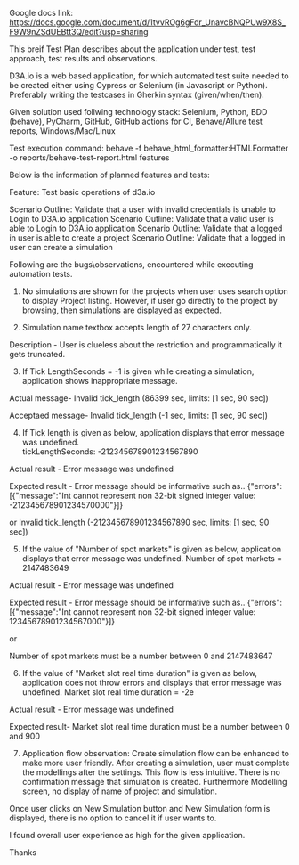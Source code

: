 Google docs link: https://docs.google.com/document/d/1tvvROg6gFdr_UnavcBNQPUw9X8S_F9W9nZSdUEBtt3Q/edit?usp=sharing

This breif Test Plan describes about the application under test, test approach, test results and observations.

D3A.io is a web based application, for which automated test suite needed to be created either using Cypress or Selenium (in Javascript or Python).
Preferably writing the testcases in Gherkin syntax (given/when/then).

Given solution used follwing technology stack:
Selenium, Python, BDD (behave), PyCharm, GitHub, GitHub actions for CI, Behave/Allure test reports, Windows/Mac/Linux

Test execution command:
behave -f behave_html_formatter:HTMLFormatter -o reports/behave-test-report.html features






Below is the information of planned features and tests:

Feature: Test basic operations of d3a.io

  Scenario Outline: Validate that a user with invalid credentials is unable to Login to D3A.io application
  Scenario Outline: Validate that a valid user is able to Login to D3A.io application
  Scenario Outline: Validate that a logged in user is able to create a project
  Scenario Outline: Validate that a logged in user can create a simulation
 




Following are the bugs\observations, encountered while executing automation tests.

1. No simulations are shown for the projects when user uses search option to display Project listing.
However, if user go directly to the project by browsing, then simulations are displayed as expected.

2. Simulation name textbox accepts length of 27 characters only.

Description - User is clueless about the restriction and programmatically it gets truncated.

3. If Tick LengthSeconds = -1 is given while creating a simulation, application shows inappropriate message.

Actual message-
Invalid tick_length (86399 sec, limits: [1 sec, 90 sec])

Acceptaed message-
Invalid tick_length (-1 sec, limits: [1 sec, 90 sec])


4. If Tick length is given as below, application displays that error message was undefined.  
tickLengthSeconds: -212345678901234567890

Actual result -
Error message was undefined

Expected result - Error message should be informative such as..
{"errors":[{"message":"Int cannot represent non 32-bit signed integer value: -212345678901234570000"}]}

or
Invalid tick_length (-212345678901234567890 sec, limits: [1 sec, 90 sec])


5. If the value of "Number of spot markets" is given as below, application displays that error message was undefined.
Number of spot markets = 2147483649

Actual result -
Error message was undefined

Expected result - Error message should be informative such as..
{"errors":[{"message":"Int cannot represent non 32-bit signed integer value: 12345678901234567000"}]}

or

Number of spot markets must be a number between 0 and 2147483647

6. If the value of "Market slot real time duration" is given as below, application does not throw errors and displays that error message was undefined.
Market slot real time duration = -2e

Actual result -
Error message was undefined

Expected result-
Market slot real time duration must be a number between 0 and 900


7. Application flow observation: Create simulation flow can be enhanced to make more user friendly. 
After creating a simulation, user must complete the modellings after the settings. This flow is less intuitive.
There is no confirmation message that simulation is created. Furthermore Modelling screen, no display of name of project and simulation.

Once user clicks on New Simulation button and New Simulation form is displayed, there is no option to cancel it if user wants to.

I found overall user experience as high for the given application.


Thanks
